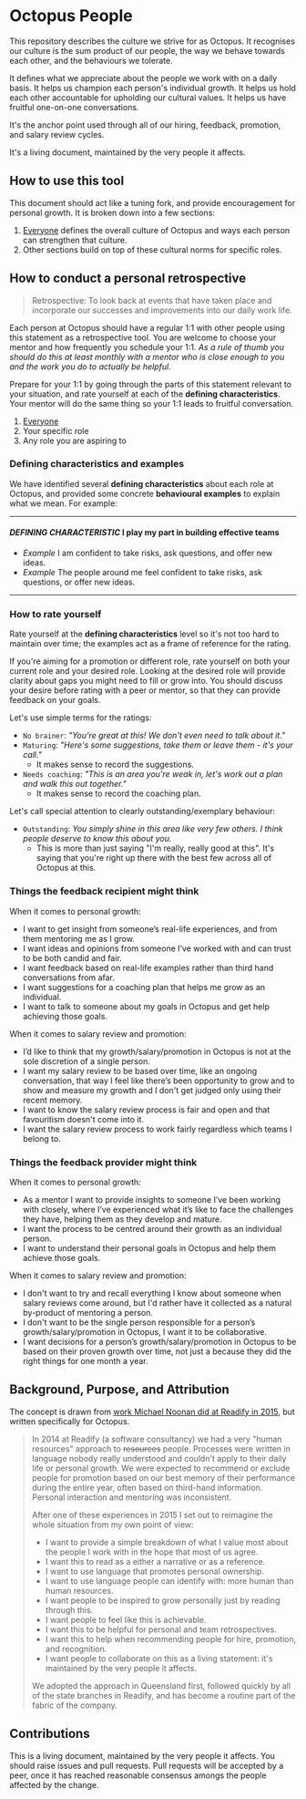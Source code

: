 ﻿# Octopus People

This repository describes the culture we strive for as Octopus. It recognises our culture is the sum product of our people, the way we behave towards each other, and the behaviours we tolerate.

It defines what we appreciate about the people we work with on a daily basis. It helps us champion each person's individual growth. It helps us hold each other accountable for upholding our cultural values. It helps us have fruitful one-on-one conversations.

It's the anchor point used through all of our hiring, feedback, promotion, and salary review cycles.

It's a living document, maintained by the very people it affects.

## How to use this tool

This document should act like a tuning fork, and provide encouragement for personal growth. It is broken down into a few sections:

1. [Everyone](Everyone.md) defines the overall culture of Octopus and ways each person can strengthen that culture.
2. Other sections build on top of these cultural norms for specific roles.

## How to conduct a personal retrospective

> Retrospective: To look back at events that have taken place and incorporate our successes and improvements into our daily work life.

Each person at Octopus should have a regular 1:1 with other people using this statement as a retrospective tool. You are welcome to choose your mentor and how frequently you schedule your 1:1. _As a rule of thumb you should do this at least monthly with a mentor who is close enough to you and the work you do to actually be helpful._

Prepare for your 1:1 by going through the parts of this statement relevant to your situation, and rate yourself at each of the **defining characteristics**. Your mentor will do the same thing so your 1:1 leads to fruitful conversation.

1. [Everyone](Everyone.md)
2. Your specific role
3. Any role you are aspiring to

### Defining characteristics and examples

We have identified several **defining characteristics** about each role at Octopus, and provided some concrete **behavioural examples** to explain what we mean. For example:

---

#### _DEFINING CHARACTERISTIC_ I play my part in building effective teams

- _Example_ I am confident to take risks, ask questions, and offer new ideas.
- _Example_ The people around me feel confident to take risks, ask questions, or offer new ideas.

---

### How to rate yourself

Rate yourself at the **defining characteristics** level so it's not too hard to maintain over time; the examples act as a frame of reference for the rating.

If you're aiming for a promotion or different role, rate yourself on both your current role and your desired role. Looking at the desired role will provide clarity about gaps you might need to fill or grow into. You should discuss your desire before rating with a peer or mentor, so that they can provide feedback on your goals.

Let's use simple terms for the ratings:

- `No brainer`: _"You're great at this! We don't even need to talk about it."_
- `Maturing`: _"Here's some suggestions, take them or leave them - it's your call."_
  - It makes sense to record the suggestions.
- `Needs coaching`: _"This is an area you're weak in, let's work out a plan and walk this out together."_
  - It makes sense to record the coaching plan.

Let's call special attention to clearly outstanding/exemplary behaviour:

- `Outstanding`: _You simply shine in this area like very few others. I think people deserve to know this about you._
  - This is more than just saying "I'm really, really good at this". It's saying that you're right up there with the best few across all of Octopus at this.

### Things the feedback recipient might think

When it comes to personal growth:

- I want to get insight from someone’s real-life experiences, and from them mentoring me as I grow.
- I want ideas and opinions from someone I’ve worked with and can trust to be both candid and fair.
- I want feedback based on real-life examples rather than third hand conversations from afar.
- I want suggestions for a coaching plan that helps me grow as an individual.
- I want to talk to someone about my goals in Octopus and get help achieving those goals.

When it comes to salary review and promotion:

- I’d like to think that my growth/salary/promotion in Octopus is not at the sole discretion of a single person.
- I want my salary review to be based over time, like an ongoing conversation, that way I feel like there’s been opportunity to grow and to show and measure my growth and I don't get judged only using their recent memory.
- I want to know the salary review process is fair and open and that favouritism doesn't come into it.
- I want the salary review process to work fairly regardless which teams I belong to.

### Things the feedback provider might think

When it comes to personal growth:

- As a mentor I want to provide insights to someone I’ve been working with closely, where I’ve experienced what it’s like to face the challenges they have, helping them as they develop and mature.
- I want the process to be centred around their growth as an individual person.
- I want to understand their personal goals in Octopus and help them achieve those goals.

When it comes to salary review and promotion:

- I don't want to try and recall everything I know about someone when salary reviews come around, but I'd rather have it collected as a natural by-product of mentoring a person.
- I don't want to be the single person responsible for a person’s growth/salary/promotion in Octopus, I want it to be collaborative.
- I want decisions for a person’s growth/salary/promotion in Octopus to be based on their proven growth over time, not just a because they did the right things for one month a year.

## Background, Purpose, and Attribution

The concept is drawn from [work Michael Noonan did at Readify in 2015](https://github.com/Readify/madskillz), but written specifically for Octopus.

> In 2014 at Readify (a software consultancy) we had a very "human resources" approach to ~~resources~~ people. Processes were written in language nobody really understood and couldn't apply to their daily life or personal growth. We were expected to recommend or exclude people for promotion based on our best memory of their performance during the entire year, often based on third-hand information. Personal interaction and mentoring was inconsistent.
>
> After one of these experiences in 2015 I set out to reimagine the whole situation from my own point of view:
>
>- I want to provide a simple breakdown of what I value most about the people I work with in the hope that most of us agree.
>- I want this to read as a either a narrative or as a reference.
>- I want to use language that promotes personal ownership.
>- I want to use language people can identify with: more human than human resources.
>- I want people to be inspired to grow personally just by reading through this.
>- I want people to feel like this is achievable.
>- I want this to be helpful for personal and team retrospectives.
>- I want this to help when recommending people for hire, promotion, and recognition.
>- I want people to collaborate on this as a living statement: it's maintained by the very people it affects.
>
>We adopted the approach in Queensland first, followed quickly by all of the state branches in Readify, and has become a routine part of the fabric of the company.

## Contributions

This is a living document, maintained by the very people it affects. You should raise issues and pull requests. Pull requests will be accepted by a peer, once it has reached reasonable consensus amongs the people affected by the change.
